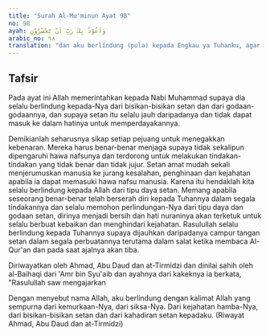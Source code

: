 ```yaml
---
title: "Surah Al-Mu'minun Ayat 98"
no: 98
ayah: وَاَعُوْذُ بِكَ رَبِّ اَنْ يَّحْضُرُوْنِ 
arabic_no: ٩٨
translation: "dan aku berlindung (pula) kepada Engkau ya Tuhanku, agar mereka tidak mendekati aku.”"
---
```


## Tafsir

Pada ayat ini Allah memerintahkan kepada Nabi Muhammad supaya dia selalu berlindung kepada-Nya dari bisikan-bisikan setan dan dari godaan-godaannya, dan supaya setan itu selalu jauh daripadanya dan tidak dapat masuk ke dalam hatinya untuk memperdayakannya.

Demikianlah seharusnya sikap setiap pejuang untuk menegakkan kebenaran. Mereka harus benar-benar menjaga supaya tidak sekalipun dipengaruhi hawa nafsunya dan terdorong untuk melakukan tindakan-tindakan yang tidak benar dan tidak jujur. Setan amat mudah sekali menjerumuskan manusia ke jurang kesalahan, penghinaan dan kejahatan apabila ia dapat memasuki hawa nafsu manusia. Karena itu hendaklah kita selalu berlindung kepada Allah dari tipu daya setan. Memang apabila seseorang benar-benar telah berserah diri kepada Tuhannya dalam segala tindakannya dan selalu memohon perlindungan-Nya dari tipu daya dan godaan setan, dirinya menjadi bersih dan hati nuraninya akan terketuk untuk selalu berbuat kebaikan dan menghindari kejahatan. Rasulullah selalu berlindung kepada Tuhannya supaya dijauhkan daripadanya campur tangan setan dalam segala perbuatannya terutama dalam salat ketika membaca Al-Qur'an dan pada saat ajalnya akan tiba.

Diriwayatkan oleh Ahmad, Abu Daud dan at-Tirmidzi dan dinilai sahih oleh al-Baihaqi dari 'Amr bin Syu'aib dan ayahnya dari kakeknya ia berkata, "Rasulullah saw mengajarkan 

Dengan menyebut nama Allah, aku berlindung dengan kalimat Allah yang sempurna dari kemurkaan-Nya, dari siksa-Nya. Dari kejahatan hamba-Nya, dari bisikan-bisikan setan dan dari kahadiran setan kepadaku. (Riwayat Ahmad, Abu Daud dan at-Tirmidzi)